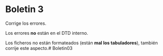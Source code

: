 # Boletin 3

Corrige los errores.

Los errores **no** están en el DTD interno.

Los ficheros no están formateados (están **mal los tabuladores**), también corrije este aspecto.# Boletin03
